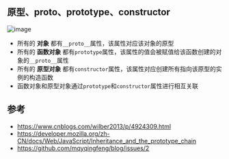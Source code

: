 
## 原型、__proto__、prototype、constructor

![image](https://user-images.githubusercontent.com/16630659/69018878-4baed380-09e9-11ea-9ca4-f56c77a7e5fd.png)

- 所有的 **对象** 都有`__proto__`属性，该属性对应该对象的原型
- 所有的 **函数对象** 都有`prototype`属性，该属性的值会被赋值给该函数创建的对象的`__proto__`属性
- 所有的 **原型对象** 都有`constructor`属性，该属性对应创建所有指向该原型的实例的构造函数
- 函数对象和原型对象通过`prototype`和`constructor`属性进行相互关联


## 参考
- https://www.cnblogs.com/wilber2013/p/4924309.html
- https://developer.mozilla.org/zh-CN/docs/Web/JavaScript/Inheritance_and_the_prototype_chain
- https://github.com/mqyqingfeng/blog/issues/2 
